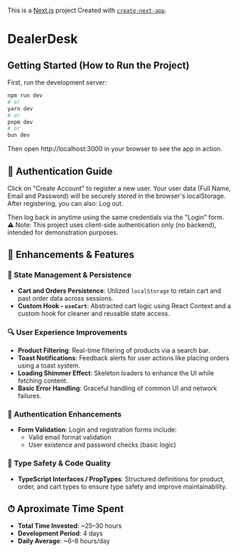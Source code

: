 This is a [Next.js](https://nextjs.org) project Created with [`create-next-app`](https://nextjs.org/docs/app/api-reference/cli/create-next-app).

# DealerDesk

## Getting Started (How to Run the Project)
First, run the development server:

```bash
npm run dev
# or
yarn dev
# or
pnpm dev
# or
bun dev
```

Then open http://localhost:3000 in your browser to see the app in action.

## 👤 Authentication Guide
Click on "Create Account" to register a new user.
Your user data (Full Name, Email and Password) will be securely stored in the browser's localStorage.
After registering, you can also:
Log out.

Then log back in anytime using the same credentials via the "Login" form.
⚠️ Note: This project uses client-side authentication only (no backend), intended for demonstration purposes.

## 🚀 Enhancements & Features

### 🛒 State Management & Persistence
- **Cart and Orders Persistence**: Utilized `localStorage` to retain cart and past order data across sessions.
- **Custom Hook - `useCart`**: Abstracted cart logic using React Context and a custom hook for cleaner and reusable state access.

### 🔍 User Experience Improvements
- **Product Filtering**: Real-time filtering of products via a search bar.
- **Toast Notifications**: Feedback alerts for user actions like placing orders using a toast system.
- **Loading Shimmer Effect**: Skeleton loaders to enhance the UI while fetching content.
- **Basic Error Handling**: Graceful handling of common UI and network failures.

### 🔐 Authentication Enhancements
- **Form Validation**: Login and registration forms include:
  - Valid email format validation
  - User existence and password checks (basic logic)

### 🧩 Type Safety & Code Quality
- **TypeScript Interfaces / PropTypes**: Structured definitions for product, order, and cart types to ensure type safety and improve maintainability.

## ⏱ Aproximate Time Spent
- **Total Time Invested**: ~25–30 hours  
- **Development Period**: 4 days  
- **Daily Average**: ~6–8 hours/day
 
 
